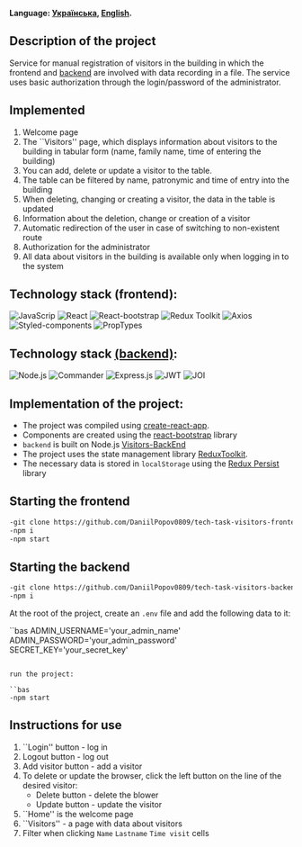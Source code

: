 **Language: [Українська](README.md), [English](README.en.md).**

## Description of the project
Service for manual registration of visitors in the building in which the frontend and [backend](https://github.com/DaniilPopov0809/tech-task-visitors-backend) are involved with data recording in a file.
The service uses basic authorization through the login/password of the administrator.

## Implemented

1. Welcome page
2. The ``Visitors'' page, which displays information about visitors to the building in tabular form (name, family name,
    time of entering the building)
3. You can add, delete or update a visitor to the table.
4. The table can be filtered by name, patronymic and time of entry into the building
5. When deleting, changing or creating a visitor, the data in the table is updated
6. Information about the deletion, change or creation of a visitor
7. Automatic redirection of the user in case of switching to non-existent route
8. Authorization for the administrator
9. All data about visitors in the building is available only when logging in to the system

## Technology stack (frontend):

![JavaScrip](https://img.shields.io/badge/JavaScript-323330?style=for-the-badge&logo=javascript&logoColor=F7DF1E)
![React](https://img.shields.io/badge/React-20232A?style=for-the-badge&logo=react&logoColor=61DAFB)
![React-bootstrap](https://img.shields.io/badge/Reactbootstrap-35FFF8?style=for-the-badge)
![Redux Toolkit](https://img.shields.io/badge/redux-36084F?style=for-the-badge&logo=Redux&logoColor=A50EF7)
![Axios](https://img.shields.io/badge/axios-20232A?style=for-the-badge&logo=axios&logoColor=61DAFB)
![Styled-components](https://img.shields.io/badge/Proptypes-090000?style=for-the-badge)
![PropTypes](https://img.shields.io/badge/PropTypes-0BEDD7?style=for-the-badge)

## Technology stack [(backend)](https://github.com/DaniilPopov0809/tech-task-visitors-backend):

![Node.js](https://img.shields.io/badge/Node.js-339933?style=for-the-badge&logo=nodedotjs&logoColor=white)
![Commander](https://img.shields.io/badge/commander-000000?style=for-the-badge)
![Express.js](https://img.shields.io/badge/Express.js-000000?style=for-the-badge&logo=express&logoColor=white)
![JWT](https://img.shields.io/badge/jwt-ED0B2F?style=for-the-badge)
![JOI](https://img.shields.io/badge/joi-F1FD1D?style=for-the-badge)

## Implementation of the project:

- The project was compiled using [create-react-app](https://create-react-app.dev/).
- Components are created using the [react-bootstrap](https://react-bootstrap.netlify.app/) library
- `backend` is built on Node.js [Visitors-BackEnd](https://github.com/DaniilPopov0809/tech-task-visitors-backend)
- The project uses the state management library [ReduxToolkit](https://redux-toolkit.js.org/).
- The necessary data is stored in `localStorage` using the [Redux Persist](https://www.npmjs.com/package/redux-persist) library

## Starting the frontend

```bash
-git clone https://github.com/DaniilPopov0809/tech-task-visitors-frontend.git
-npm i
-npm start
```

## Starting the backend

```bash
-git clone https://github.com/DaniilPopov0809/tech-task-visitors-backend.git
-npm i
```

At the root of the project, create an `.env` file and add the following data to it:

``bas
ADMIN_USERNAME='your_admin_name'
ADMIN_PASSWORD='your_admin_password'
SECRET_KEY='your_secret_key'
```

run the project:

``bas
-npm start
```
## Instructions for use

1. ``Login'' button - log in
2. Logout button - log out
3. Add visitor button - add a visitor
4. To delete or update the browser, click the left button on the line of the desired visitor:
     - Delete button - delete the blower
     - Update button - update the visitor
5. ``Home'' is the welcome page
6. ``Visitors'' - a page with data about visitors
7. Filter when clicking `Name` `Lastname` `Time visit` cells